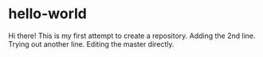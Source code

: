 # hello-world
Hi there!
This is my first attempt to create a repository.
Adding the 2nd line.
Trying out another line.
Editing the master directly.
